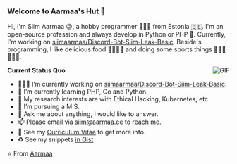 ### Welcome to Aarmaa's Hut 👋

Hi, I'm Siim Aarmaa 😉, a hobby programmer 👨🏻‍💻 from Estonia :estonia:. I'm an open-source profession and always develop in Python or PHP 🐍. Currently, I'm working on [siimaarmaa/Discord-Bot-Siim-Leak-Basic](https://github.com/siimaarmaa/Discord-Bot-Siim-Leak-Basic). Beside's programming, I like delicious food 🥗🥩🌮🍣 and doing some sports things 🏃⛹️‍♂️🏋🏼‍♂️.

  <img align="right" alt="GIF" src="https://media.giphy.com/media/iIqmM5tTjmpOB9mpbn/giphy.gif" />

**Current Status Quo**

- 👨🏻‍💻 I’m currently working on [siimaarmaa/Discord-Bot-Siim-Leak-Basic](https://github.com/siimaarmaa/Discord-Bot-Siim-Leak-Basic).
- 🌱 I’m currently learning PHP, Go and Python.
- 🤔 My research interests are with Ethical Hacking, Kubernetes, etc.
- 💼 I’m pursuing a M.S.
- 💬 Ask me about anything, I would like to answer.
- 📫 Please email via siim@aarmaa.ee to reach me.
- 👀 See my [Curriculum Vitae](https://cv.aarmaa.ee) to get more info.
- :recycle: See my snippets [in Gist](https://gist.github.com/siimaarmaa)

⭐️ From [Aarmaa](https://github.com/siimaarmaa)
